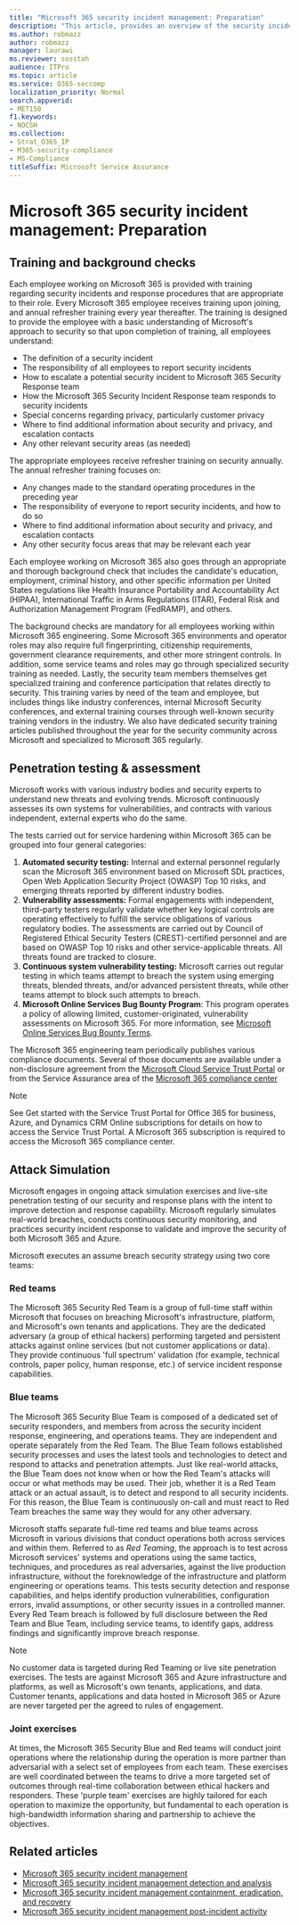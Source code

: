 ```yaml
---
title: "Microsoft 365 security incident management: Preparation"
description: "This article, provides an overview of the security incident management preparation process in Microsoft 365."
ms.author: robmazz
author: robmazz
manager: laurawi
ms.reviewer: sosstah
audience: ITPro
ms.topic: article
ms.service: O365-seccomp
localization_priority: Normal
search.appverid:
- MET150
f1.keywords:
- NOCSH
ms.collection:
- Strat_O365_IP
- M365-security-compliance
- MS-Compliance
titleSuffix: Microsoft Service Assurance
---
```


# Microsoft 365 security incident management: Preparation

## Training and background checks

Each employee working on Microsoft 365 is provided with training regarding security incidents and response procedures that are appropriate to their role. Every Microsoft 365 employee receives training upon joining, and annual refresher training every year thereafter. The training is designed to provide the employee with a basic understanding of Microsoft's approach to security so that upon completion of training, all employees understand:

- The definition of a security incident
- The responsibility of all employees to report security incidents
- How to escalate a potential security incident to Microsoft 365 Security Response team
- How the Microsoft 365 Security Incident Response team responds to security incidents
- Special concerns regarding privacy, particularly customer privacy
- Where to find additional information about security and privacy, and escalation contacts
- Any other relevant security areas (as needed)

The appropriate employees receive refresher training on security annually. The annual refresher training focuses on:

- Any changes made to the standard operating procedures in the preceding year
- The responsibility of everyone to report security incidents, and how to do so
- Where to find additional information about security and privacy, and escalation contacts
- Any other security focus areas that may be relevant each year

Each employee working on Microsoft 365 also goes through an appropriate and thorough background check that includes the candidate's education, employment, criminal history, and other specific information per United States regulations like Health Insurance Portability and Accountability Act (HIPAA), International Traffic in Arms Regulations (ITAR), Federal Risk and Authorization Management Program (FedRAMP), and others.

The background checks are mandatory for all employees working within Microsoft 365 engineering. Some Microsoft 365 environments and operator roles may also require full fingerprinting, citizenship requirements, government clearance requirements, and other more stringent controls. In addition, some service teams and roles may go through specialized security training as needed. Lastly, the security team members themselves get specialized training and conference participation that relates directly to security. This training varies by need of the team and employee, but includes things like industry conferences, internal Microsoft Security conferences, and external training courses through well-known security training vendors in the industry. We also have dedicated security training articles published throughout the year for the security community across Microsoft and specialized to Microsoft 365 regularly.

## Penetration testing & assessment

Microsoft works with various industry bodies and security experts to understand new threats and evolving trends. Microsoft continuously assesses its own systems for vulnerabilities, and contracts with various independent, external experts who do the same.

The tests carried out for service hardening within Microsoft 365 can be grouped into four general categories:

1. **Automated security testing:** Internal and external personnel regularly scan the Microsoft 365 environment based on Microsoft SDL practices, Open Web Application Security Project (OWASP) Top 10 risks, and emerging threats reported by different industry bodies.
2. **Vulnerability assessments:** Formal engagements with independent, third-party testers regularly validate whether key logical controls are operating effectively to fulfill the service obligations of various regulatory bodies. The assessments are carried out by Council of Registered Ethical Security Testers (CREST)-certified personnel and are based on OWASP Top 10 risks and other service-applicable threats. All threats found are tracked to closure.
3. **Continuous system vulnerability testing:** Microsoft carries out regular testing in which teams attempt to breach the system using emerging threats, blended threats, and/or advanced persistent threats, while other teams attempt to block such attempts to breach.
4. **Microsoft Online Services Bug Bounty Program**: This program operates a policy of allowing limited, customer-originated, vulnerability assessments on Microsoft 365. For more information, see [Microsoft Online Services Bug Bounty Terms](https://www.microsoft.com/msrc/bounty-terms).

The Microsoft 365 engineering team periodically publishes various compliance documents. Several of those documents are available under a non-disclosure agreement from the [Microsoft Cloud Service Trust Portal](https://aka.ms/STP) or from the Service Assurance area of the [Microsoft 365 compliance center](https://compliance.office.com)

>[!NOTE]
>See Get started with the Service Trust Portal for Office 365 for business, Azure, and Dynamics CRM Online subscriptions for details on how to access the Service Trust Portal. A Microsoft 365 subscription is required to access the Microsoft 365 compliance center.

## Attack Simulation

Microsoft engages in ongoing attack simulation exercises and live-site penetration testing of our security and response plans with the intent to improve detection and response capability. Microsoft regularly simulates real-world breaches, conducts continuous security monitoring, and practices security incident response to validate and improve the security of both Microsoft 365 and Azure.

Microsoft executes an assume breach security strategy using two core teams:

### Red teams

The Microsoft 365 Security Red Team is a group of full-time staff within Microsoft that focuses on breaching Microsoft's infrastructure, platform, and Microsoft's own tenants and applications. They are the dedicated adversary (a group of ethical hackers) performing targeted and persistent attacks against online services (but not customer applications or data). They provide continuous 'full spectrum' validation (for example, technical controls, paper policy, human response, etc.) of service incident response capabilities.

### Blue teams

The Microsoft 365 Security Blue Team is composed of a dedicated set of security responders, and members from across the security incident response, engineering, and operations teams. They are independent and operate separately from the Red Team. The Blue Team follows established security processes and uses the latest tools and technologies to detect and respond to attacks and penetration attempts. Just like real-world attacks, the Blue Team does not know when or how the Red Team's attacks will occur or what methods may be used. Their job, whether it is a Red Team attack or an actual assault, is to detect and respond to all security incidents. For this reason, the Blue Team is continuously on-call and must react to Red Team breaches the same way they would for any other adversary.

Microsoft staffs separate full-time red teams and blue teams across Microsoft in various divisions that conduct operations both across services and within them. Referred to as *Red Teaming*, the approach is to test across Microsoft services' systems and operations using the same tactics, techniques, and procedures as real adversaries, against the live production infrastructure, without the foreknowledge of the infrastructure and platform engineering or operations teams. This tests security detection and response capabilities, and helps identify production vulnerabilities, configuration errors, invalid assumptions, or other security issues in a controlled manner. Every Red Team breach is followed by full disclosure between the Red Team and Blue Team, including service teams, to identify gaps, address findings and significantly improve breach response.

>[!NOTE]
>No customer data is targeted during Red Teaming or live site penetration exercises. The tests are against Microsoft 365 and Azure infrastructure and platforms, as well as Microsoft's own tenants, applications, and data. Customer tenants, applications and data hosted in Microsoft 365 or Azure are never targeted per the agreed to rules of engagement.

### Joint exercises

At times, the Microsoft 365 Security Blue and Red teams will conduct joint operations where the relationship during the operation is more partner than adversarial with a select set of employees from each team. These exercises are well coordinated between the teams to drive a more targeted set of outcomes through real-time collaboration between ethical hackers and responders. These 'purple team' exercises are highly tailored for each operation to maximize the opportunity, but fundamental to each operation is high-bandwidth information sharing and partnership to achieve the objectives.

## Related articles

- [Microsoft 365 security incident management](assurance-security-incident-management.md)
- [Microsoft 365 security incident management detection and analysis](assurance-sim-detection-analysis.md)
- [Microsoft 365 security incident management containment, eradication, and recovery](assurance-sim-containment-eradication-recovery.md)
- [Microsoft 365 security incident management post-incident activity](assurance-sim-post-incident-activity.md)
